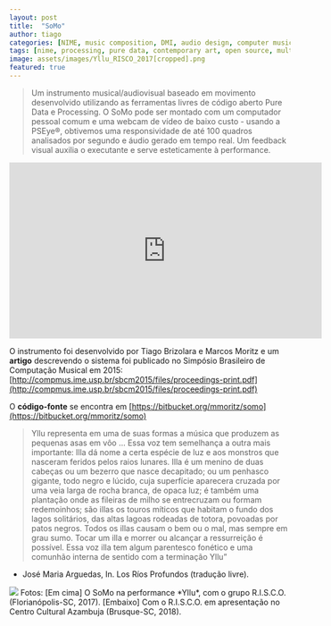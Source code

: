 ```yaml
---
layout: post
title:  "SoMo"
author: tiago
categories: [NIME, music composition, DMI, audio design, computer music, pure data, processing]
tags: [nime, processing, pure data, contemporary art, open source, multidisciplinar, computer music, performance, r.i.s.c.o.]
image: assets/images/Yllu_RISCO_2017[cropped].png
featured: true
---
```

> Um instrumento musical/audiovisual baseado em movimento desenvolvido utilizando as ferramentas livres de código aberto Pure Data e Processing. O SoMo pode ser montado com um computador pessoal comum e uma webcam de vídeo de baixo custo - usando a PSEye®,  obtivemos uma responsividade de até 100 quadros analisados por segundo e áudio gerado em tempo real. Um feedback visual auxilia o executante e serve esteticamente à performance.

<iframe width="560" height="315" src="https://www.youtube.com/embed/SHhqdaUqi8Y" frameborder="0" allow="accelerometer; autoplay; clipboard-write; encrypted-media; gyroscope; picture-in-picture" allowfullscreen></iframe>

O instrumento foi desenvolvido por Tiago Brizolara e Marcos Moritz e um **artigo** descrevendo o sistema foi publicado no Simpósio Brasileiro de Computação Musical em 2015: [http://compmus.ime.usp.br/sbcm2015/files/proceedings-print.pdf](http://compmus.ime.usp.br/sbcm2015/files/proceedings-print.pdf)

O **código-fonte** se encontra em [https://bitbucket.org/mmoritz/somo](https://bitbucket.org/mmoritz/somo)

> Yllu representa em uma de suas formas a música que produzem as pequenas asas em vôo ... Essa voz tem semelhança a outra mais importante: Illa dá nome a certa espécie de luz e aos monstros que nasceram feridos pelos raios lunares. Illa é um menino de duas cabeças ou um bezerro que nasce decapitado; ou um penhasco gigante, todo negro e lúcido, cuja superfície aparecera cruzada por uma veia larga de rocha branca, de opaca luz; é também uma plantação onde as fileiras de milho se entrecruzam ou formam redemoinhos; são illas os touros míticos que habitam o fundo dos lagos solitários, das altas lagoas rodeadas de totora, povoadas por patos negros. Todos os illas causam o bem ou o mal, mas sempre em grau sumo. Tocar um illa e morrer ou alcançar a ressurreição é possível. Essa voz illa tem algum parentesco fonético e uma comunhão interna de sentido com a terminação Yllu”
- José Maria Arguedas, In. Los Ríos Profundos (tradução livre).

<img src="{{ site.baseurl }}/assets/images/RISCO_Brusque_screenshot.jpg">
Fotos: [Em cima] O SoMo na performance *Yllu*, com o grupo R.I.S.C.O. (Florianópolis-SC, 2017). [Embaixo] Com o R.I.S.C.O. em apresentação no Centro Cultural Azambuja (Brusque-SC, 2018).
